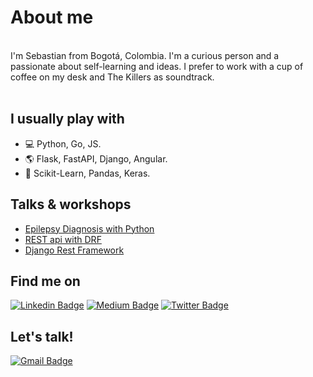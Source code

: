 
<h1>About me </h1>
<div align="center">
</div>
<br>
I'm Sebastian from Bogotá, Colombia. I'm a curious person and a passionate about self-learning and ideas. I prefer to work with a cup of coffee on my desk and The Killers as soundtrack.
<br>
<br>
<h2> I usually play with </h2>

- :computer: Python, Go, JS.
- :earth_americas: Flask, FastAPI, Django, Angular.
- :microscope: Scikit-Learn, Pandas, Keras.

<h2>Talks & workshops</h2>

- [Epilepsy Diagnosis with Python](https://www.youtube.com/watch?v=ZmR1oQ_vYIg)
- [REST api with DRF](https://www.youtube.com/watch?v=z8nkWFGzSo4)
- [Django Rest Framework](https://2020.pycon.co/ponencias/30/)

<h2> Find me on </h2>
<div >

  [![Linkedin Badge](https://img.shields.io/badge/-jsparadacelis-blue?style=flat-square&logo=Linkedin&logoColor=white&link=https://www.linkedin.com/in/jsparadacelis/)](https://www.linkedin.com/in/jsparadacelis/)
  [![Medium Badge](https://img.shields.io/badge/-jsparadacelis-black?style=flat-square&logo=Github&logoColor=white&link=https://github.com/jsparadacelis)](https://github.com/jsparadacelis)
  [![Twitter Badge](https://img.shields.io/badge/-jsparadacelis-blue?style=flat-square&logo=Twitter&logoColor=white&link=https://twitter.com/jsparadacelis)](https://twitter.com/jsparadacelis)
</div>

<h2> Let's talk! </h2>
<div>

[![Gmail Badge](https://img.shields.io/badge/-parada.celis@gmail.com-c14438?style=flat-square&logo=Gmail&logoColor=white&link=mailto:parada.celis@gmail.com)](mailto:parada.celis@gmail.com)
</div>

